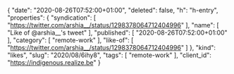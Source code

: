 {
  "date": "2020-08-26T07:52:00+01:00",
  "deleted": false,
  "h": "h-entry",
  "properties": {
    "syndication": [
      "https://twitter.com/arshia__/status/1298378064712404996"
    ],
    "name": [
      "Like of @arshia__'s tweet"
    ],
    "published": [
      "2020-08-26T07:52:00+01:00"
    ],
    "category": [
      "remote-work"
    ],
    "like-of": [
      "https://twitter.com/arshia__/status/1298378064712404996"
    ]
  },
  "kind": "likes",
  "slug": "2020/08/6ihy8",
  "tags": [
    "remote-work"
  ],
  "client_id": "https://indigenous.realize.be"
}
